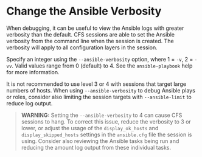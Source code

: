 # Change the Ansible Verbosity

When debugging, it can be useful to view the Ansible logs with greater verbosity than the default.
CFS sessions are able to set the Ansible verbosity from the command line when the session is created.
The verbosity will apply to all configuration layers in the session.

Specify an integer using the `--ansible-verbosity` option, where 1 = `-v`, 2 = `-vv`.
Valid values range from 0 \(default\) to 4.
See the `ansible-playbook` help for more information.

It is not recommended to use level 3 or 4 with sessions that target large numbers of hosts.
When using `--ansible-verbosity` to debug Ansible plays or roles, consider also limiting the session targets with `--ansible-limit` to reduce log output.

> **WARNING:** Setting the `--ansible-verbosity` to 4 can cause CFS sessions to hang.
> To correct this issue, reduce the verbosity to 3 or lower, or adjust the usage of the `display_ok_hosts` and `display_skipped_hosts` settings in the `ansible.cfg` file the session is using.
> Consider also reviewing the Ansible tasks being run and reducing the amount log output from these individual tasks.
